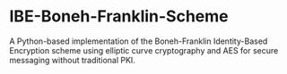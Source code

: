 # IBE-Boneh-Franklin-Scheme
A Python-based implementation of the Boneh-Franklin Identity-Based Encryption scheme using elliptic curve cryptography and AES for secure messaging without traditional PKI.
